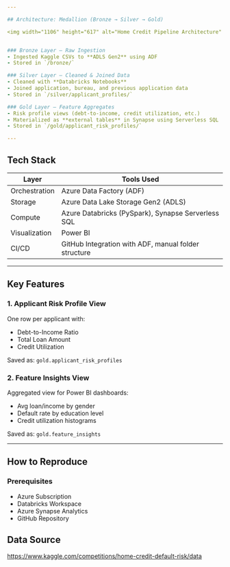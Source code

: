 ```yaml
---

## Architecture: Medallion (Bronze → Silver → Gold)

<img width="1106" height="617" alt="Home Credit Pipeline Architecture" src="https://github.com/user-attachments/assets/f1dcba88-15f4-4517-9114-9ccf5295110a" />


### Bronze Layer – Raw Ingestion
- Ingested Kaggle CSVs to **ADLS Gen2** using ADF
- Stored in `/bronze/`

### Silver Layer – Cleaned & Joined Data
- Cleaned with **Databricks Notebooks**
- Joined application, bureau, and previous application data
- Stored in `/silver/applicant_profiles/`

### Gold Layer – Feature Aggregates
- Risk profile views (debt-to-income, credit utilization, etc.)
- Materialized as **external tables** in Synapse using Serverless SQL
- Stored in `/gold/applicant_risk_profiles/`

---
```


## Tech Stack

| Layer              | Tools Used                                                                 |
|-------------------|------------------------------------------------------------------------------|
| Orchestration      | Azure Data Factory (ADF)                                                   |
| Storage            | Azure Data Lake Storage Gen2 (ADLS)                                        |
| Compute            | Azure Databricks (PySpark), Synapse Serverless SQL                         |
| Visualization      | Power BI                                                                   |
| CI/CD              | GitHub Integration with ADF, manual folder structure                       |

---

## Key Features

### 1. **Applicant Risk Profile View**
One row per applicant with:
- Debt-to-Income Ratio
- Total Loan Amount
- Credit Utilization

Saved as: `gold.applicant_risk_profiles`

### 2. **Feature Insights View**
Aggregated view for Power BI dashboards:
- Avg loan/income by gender
- Default rate by education level
- Credit utilization histograms

Saved as: `gold.feature_insights`

---

## How to Reproduce

### Prerequisites
- Azure Subscription
- Databricks Workspace
- Azure Synapse Analytics
- GitHub Repository

## Data Source

https://www.kaggle.com/competitions/home-credit-default-risk/data

